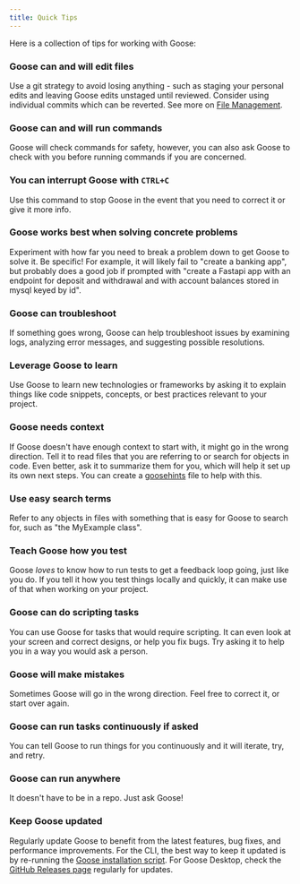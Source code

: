 ```yaml
---
title: Quick Tips
---
```


Here is a collection of tips for working with Goose:

### Goose can and will edit files
Use a git strategy to avoid losing anything - such as staging your personal edits and leaving Goose edits unstaged until reviewed. Consider using individual commits which can be reverted. See more on [File Management](/docs/guides/file-management).

### Goose can and will run commands
Goose will check commands for safety, however, you can also ask Goose to check with you before running commands if you are concerned.

### You can interrupt Goose with `CTRL+C`
Use this command to stop Goose in the event that you need to correct it or give it more info.

### Goose works best when solving concrete problems
Experiment with how far you need to break a problem down to get Goose to solve it. Be specific! For example, it will likely fail to "create a banking app", but probably does a good job if prompted with "create a Fastapi app with an endpoint for deposit and withdrawal and with account balances stored in mysql keyed by id".

### Goose can troubleshoot
If something goes wrong, Goose can help troubleshoot issues by examining logs, analyzing error messages, and suggesting possible resolutions.

### Leverage Goose to learn
Use Goose to learn new technologies or frameworks by asking it to explain things like code snippets, concepts, or best practices relevant to your project.

### Goose needs context
If Goose doesn't have enough context to start with, it might go in the wrong direction. Tell it to read files that you are referring to or search for objects in code. Even better, ask it to summarize them for you, which will help it set up its own next steps. You can create a [goosehints](/docs/guides/using-goosehints) file to help with this.

### Use easy search terms
Refer to any objects in files with something that is easy for Goose to search for, such as "the MyExample class".

### Teach Goose how you test
Goose *loves* to know how to run tests to get a feedback loop going, just like you do. If you tell it how you test things locally and quickly, it can make use of that when working on your project.

### Goose can do scripting tasks
You can use Goose for tasks that would require scripting. It can even look at your screen and correct designs, or help you fix bugs. Try asking it to help you in a way you would ask a person.

### Goose will make mistakes
Sometimes Goose will go in the wrong direction. Feel free to correct it, or start over again.

### Goose can run tasks continuously if asked
You can tell Goose to run things for you continuously and it will iterate, try, and retry.

### Goose can run anywhere
It doesn't have to be in a repo. Just ask Goose!

### Keep Goose updated
Regularly update Goose to benefit from the latest features, bug fixes, and performance improvements. For the CLI, the best way to keep it updated is by re-running the [Goose installation script][installation]. For Goose Desktop, check the [GitHub Releases page][ui-release] regularly for updates.

[installation]: https://block.github.io/goose/docs/quickstart/#installation
[ui-release]: https://github.com/block/goose/releases/stable